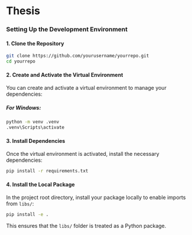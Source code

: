 # Thesis

### **Setting Up the Development Environment**

#### **1. Clone the Repository**
```bash
git clone https://github.com/yourusername/yourrepo.git
cd yourrepo
```

#### **2. Create and Activate the Virtual Environment**
You can create and activate a virtual environment to manage your dependencies:

##### For Windows:
```bash
python -m venv .venv
.venv\Scripts\activate
```

#### **3. Install Dependencies**
Once the virtual environment is activated, install the necessary dependencies:

```bash
pip install -r requirements.txt
```

#### **4. Install the Local Package**
In the project root directory, install your package locally to enable imports from `libs/`:

```bash
pip install -e .
```

This ensures that the `libs/` folder is treated as a Python package.
